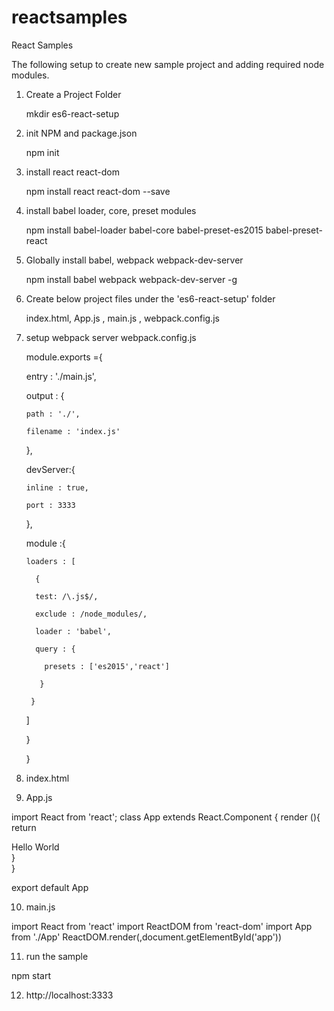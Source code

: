 # reactsamples
React Samples

The following setup to create new sample project and adding required node modules.

1) Create a Project Folder

	  mkdir es6-react-setup 
	  
2) init NPM and package.json

    npm init
    
3) install react react-dom

    npm install react react-dom --save
    
4) install babel loader, core, preset modules

    npm install babel-loader babel-core babel-preset-es2015 babel-preset-react
    
5) Globally install babel, webpack webpack-dev-server

    npm install babel webpack webpack-dev-server -g
    
6) Create below project files under the  'es6-react-setup' folder

    index.html, App.js , main.js , webpack.config.js
 
7) setup webpack server 
  webpack.config.js
  
  	module.exports ={
	
	 entry : './main.js',
	 
	 output : {
	 
	   path : './',
	   
	   filename : 'index.js'
	   
	 },
	 
	 devServer:{
	 
	   inline : true,
	   
	   port : 3333
	   
	 },
	 
	 module :{
	 
	   loaders : [
	   
	     {
	     
	     test: /\.js$/,
	     
	     exclude : /node_modules/,
	     
	     loader : 'babel',
	     
	     query : {
	     
	       presets : ['es2015','react']
	       
	      }
	      
	    }
	    
	  ]
	  
	 }
	 
	}



8) index.html
   	<!DOCTYPE html>
	
	<html lang="en">
	<head>
	  <meta charset="utf-8">
	  <title>HelloREACT</title>
	</head>
	<body>
	  <div id="app"></div>
	  <script src="index.js"></script>
	</body>
	</html>
	

9) App.js

import React from 'react';
class App extends React.Component {
   render (){
     return <div>Hello World</div> 
   }  
}

export default App


10) main.js

import React from 'react'
import ReactDOM from 'react-dom'
import App from './App'
ReactDOM.render(<App />,document.getElementById('app'))

11) run the sample

npm start


12) http://localhost:3333


